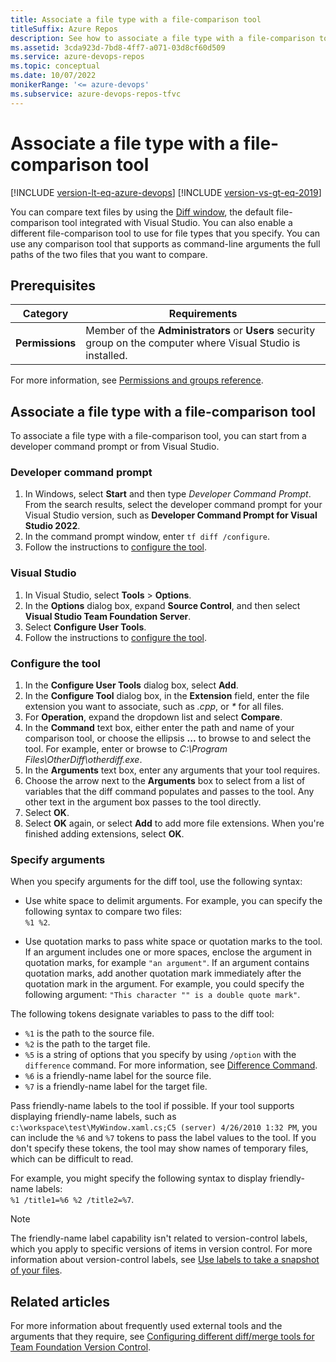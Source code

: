 ```yaml
---
title: Associate a file type with a file-comparison tool
titleSuffix: Azure Repos
description: See how to associate a file type with a file-comparison tool, and how to specify arguments for the tool.
ms.assetid: 3cda923d-7bd8-4ff7-a071-03d8cf60d509
ms.service: azure-devops-repos
ms.topic: conceptual
ms.date: 10/07/2022
monikerRange: '<= azure-devops'
ms.subservice: azure-devops-repos-tfvc
---
```



# Associate a file type with a file-comparison tool

[!INCLUDE [version-lt-eq-azure-devops](../../includes/version-lt-eq-azure-devops.md)]
[!INCLUDE [version-vs-gt-eq-2019](../../includes/version-vs-gt-eq-2019.md)]

You can compare text files by using the [Diff window](compare-files.md), the default file-comparison tool integrated with Visual Studio. You can also enable a different file-comparison tool to use for file types that you specify. You can use any comparison tool that supports as command-line arguments the full paths of the two files that you want to compare.

## Prerequisites

| Category | Requirements |
|--------------|-------------|
|**Permissions**|Member of the **Administrators** or **Users** security group on the computer where Visual Studio is installed. |

For more information, see [Permissions and groups reference](../../organizations/security/permissions.md).

## Associate a file type with a file-comparison tool

To associate a file type with a file-comparison tool, you can start from a developer command prompt or from Visual Studio.

### Developer command prompt

1. In Windows, select **Start** and then type *Developer Command Prompt*. From the search results, select the developer command prompt for your Visual Studio version, such as **Developer Command Prompt for Visual Studio 2022**.
1. In the command prompt window, enter `tf diff /configure`.
1. Follow the instructions to [configure the tool](#configure-the-tool).

### Visual Studio

1. In Visual Studio, select **Tools** > **Options**.
1. In the **Options** dialog box, expand **Source Control**, and then select **Visual Studio Team Foundation Server**.
1. Select **Configure User Tools**.
1. Follow the instructions to [configure the tool](#configure-the-tool).

### Configure the tool

1. In the **Configure User Tools** dialog box, select **Add**.
1. In the **Configure Tool** dialog box, in the **Extension** field, enter the file extension you want to associate, such as *.cpp*, or *\** for all files.
1. For **Operation**, expand the dropdown list and select **Compare**.
1. In the **Command** text box, either enter the path and name of your comparison tool, or choose the ellipsis **...** to browse to and select the tool. For example, enter or browse to *C:\\Program Files\\OtherDiff\\otherdiff.exe*.
1. In the **Arguments** text box, enter any arguments that your tool requires.
1. Choose the arrow next to the **Arguments** box to select from a list of variables that the diff command populates and passes to the tool. Any other text in the argument box passes to the tool directly.
1. Select **OK**.
1. Select **OK** again, or select **Add** to add more file extensions. When you're finished adding extensions, select **OK**.

### Specify arguments

When you specify arguments for the diff tool, use the following syntax:

- Use white space to delimit arguments. For example, you can specify the following syntax to compare two files:<br>`%1 %2`.

- Use quotation marks to pass white space or quotation marks to the tool. If an argument includes one or more spaces, enclose the argument in quotation marks, for example `"an argument"`. If an argument contains quotation marks, add another quotation mark immediately after the quotation mark in the argument. For example, you could specify the following argument: `"This character "" is a double quote mark"`.

The following tokens designate variables to pass to the diff tool:

- `%1` is the path to the source file.
- `%2` is the path to the target file.
- `%5` is a string of options that you specify by using `/option` with the `difference` command. For more information, see [Difference Command](difference-command.md).
- `%6` is a friendly-name label for the source file.
- `%7` is a friendly-name label for the target file.

Pass friendly-name labels to the tool if possible. If your tool supports displaying friendly-name labels, such as `c:\workspace\test\MyWindow.xaml.cs;C5 (server) 4/26/2010 1:32 PM`, you can include the `%6` and `%7` tokens to pass the label values to the tool. If you don't specify these tokens, the tool may show names of temporary files, which can be difficult to read.

For example, you might specify the following syntax to display friendly-name labels:<br>`%1 /title1=%6 %2 /title2=%7`.

> [!NOTE]
> The friendly-name label capability isn't related to version-control labels, which you apply to specific versions of items in version control. For more information about version-control labels, see [Use labels to take a snapshot of your files](use-labels-take-snapshot-your-files.md).

## Related articles

For more information about frequently used external tools and the arguments that they require, see [Configuring different diff/merge tools for Team Foundation Version Control](https://devblogs.microsoft.com/buckh/configuring-different-diffmerge-tools-for-team-foundation-version-control/).

